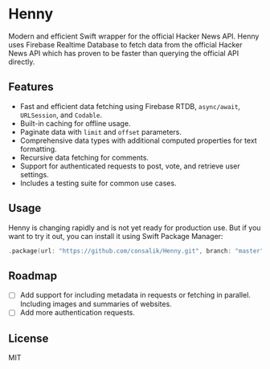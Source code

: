 # Henny

Modern and efficient Swift wrapper for the official Hacker News API.
Henny uses Firebase Realtime Database to fetch data from the official Hacker News API which has proven to be faster than querying the official API directly.

## Features

- Fast and efficient data fetching using Firebase RTDB, `async/await`, `URLSession`, and `Codable`.
- Built-in caching for offline usage.
- Paginate data with `limit` and `offset` parameters.
- Comprehensive data types with additional computed properties for text formatting.
- Recursive data fetching for comments.
- Support for authenticated requests to post, vote, and retrieve user settings.
- Includes a testing suite for common use cases.

## Usage

Henny is changing rapidly and is not yet ready for production use.
But if you want to try it out, you can install it using Swift Package Manager:

```swift
.package(url: "https://github.com/consalik/Henny.git", branch: "master")
```

## Roadmap

- [ ] Add support for including metadata in requests or fetching in parallel. Including images and summaries of websites.
- [ ] Add more authentication requests.

## License

MIT

